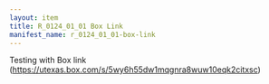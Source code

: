 ```yaml
---
layout: item
title: R_0124_01_01 Box Link
manifest_name: r_0124_01_01-box-link
---
```

<!-- Add an essay or interpretive material below this line,
using HTML or markdown.  Do not modify this file above this line -->

Testing with Box link (https://utexas.box.com/s/5wy6h55dw1mqgnra8wuw10eqk2citxsc)
